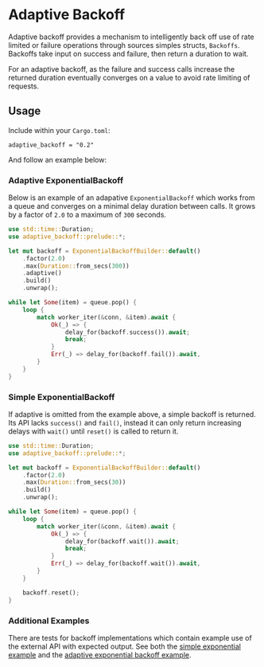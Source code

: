 # Adaptive Backoff
Adaptive backoff provides a mechanism to intelligently back off use of rate
limited or failure operations through sources simples structs, `Backoffs`. Backoffs
take input on success and failure, then return a duration to wait.

For an adaptive backoff, as the failure and success calls increase the returned
duration eventually converges on a value to avoid rate limiting of requests.

## Usage
Include within your `Cargo.toml`:

```
adaptive_backoff = "0.2"
```

And follow an example below:

### Adaptive ExponentialBackoff
Below is an example of an adapative `ExponentialBackoff` which works from a queue
and converges on a minimal delay duration between calls. It grows by a factor of
`2.0` to a maximum of `300` seconds.

```rust
use std::time::Duration;
use adaptive_backoff::prelude::*;

let mut backoff = ExponentialBackoffBuilder::default()
    .factor(2.0)
    .max(Duration::from_secs(300))
    .adaptive()
    .build()
    .unwrap();

while let Some(item) = queue.pop() {
    loop {
        match worker_iter(&conn, &item).await {
            Ok(_) => {
                delay_for(backoff.success()).await;
                break;
            }
            Err(_) => delay_for(backoff.fail()).await,
        }
    }
}
```

### Simple ExponentialBackoff
If adaptive is omitted from the example above, a simple backoff is returned.
Its API lacks `success()` and `fail()`, instead it can only return increasing
delays with `wait()` until `reset()` is called to return it.

```rust
use std::time::Duration;
use adaptive_backoff::prelude::*;

let mut backoff = ExponentialBackoffBuilder::default()
    .factor(2.0)
    .max(Duration::from_secs(30))
    .build()
    .unwrap();

while let Some(item) = queue.pop() {
    loop {
        match worker_iter(&conn, &item).await {
            Ok(_) => {
                delay_for(backoff.wait()).await;
                break;
            }
            Err(_) => delay_for(backoff.wait()).await,
        }
    }

    backoff.reset();
}
```

### Additional Examples
There are tests for backoff implementations which contain example use
of the external API with expected output. See both the [simple exponential example](./src/lib/backoff.rs)
and the [adaptive exponential backoff example](./src/lib/adaptive.rs).
